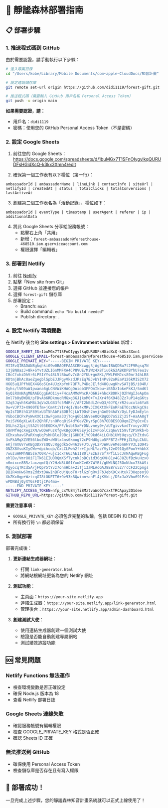# 🚀 靜謐森林部署指南

## 📋 部署步驟

### 1. 推送程式碼到 GitHub

由於需要認證，請手動執行以下步驟：

```bash
# 進入專案目錄
cd "/Users/kobe/Library/Mobile Documents/com~apple~CloudDocs/知音計畫"

# 設定遠端儲存庫
git remote set-url origin https://github.com/didi1119/forest-gift.git

# 推送程式碼（需要輸入 GitHub 用戶名和 Personal Access Token）
git push -u origin main
```

**如果需要認證，請：**
- 用戶名：`didi1119`
- 密碼：使用您的 GitHub Personal Access Token（不是密碼）

### 2. 設定 Google Sheets

1. 前往您的 Google Sheets：https://docs.google.com/spreadsheets/d/1buMGx7T1SFnOIygylkqQURUDFsHGidXcQ-k3kx3Xmn4/edit

2. 確保第一個工作表有以下欄位（第一行）：
```
ambassadorId | ambassadorName | lineLink | contactInfo | siteUrl | netlifyId | createdAt | status | totalClicks | totalConversions | lastActiveAt
```

3. 創建第二個工作表名為「活動記錄」，欄位如下：
```
ambassadorId | eventType | timestamp | userAgent | referer | ip | additionalData
```

4. 將此 Google Sheets 分享給服務帳號：
   - 點擊右上角「共用」
   - 新增：`forest-ambassador@foresthouse-468510.iam.gserviceaccount.com`
   - 權限選擇「編輯者」

### 3. 部署到 Netlify

1. 前往 [Netlify](https://app.netlify.com/)
2. 點擊「New site from Git」
3. 選擇 GitHub 並連接您的帳戶
4. 選擇 `forest-gift` 儲存庫
5. 部署設定：
   - Branch: `main`
   - Build command: `echo "No build needed"`
   - Publish directory: `.`

### 4. 設定 Netlify 環境變數

在 Netlify 後台的 **Site settings > Environment variables** 新增：

```bash
GOOGLE_SHEET_ID=1buMGx7T1SFnOIygylkqQURUDFsHGidXcQ-k3kx3Xmn4
GOOGLE_CLIENT_EMAIL=forest-ambassador@foresthouse-468510.iam.gserviceaccount.com
GOOGLE_PRIVATE_KEY="-----BEGIN PRIVATE KEY-----
MIIEvQIBADANBgkqhkiG9w0BAQEFAASCBKcwggSjAgEAAoIBAQDBu7t2F9Rqsq7N
13jBN8azJ+8k+SYvtUZLIGnMMFXA4CP8VUE/MiWz4X8Tiu6kG2ABKDPBYhU7eu1v
CBcCfxhiDhVr6LPS1YYs48L5lBbwGv7c8n2YUU+gn8KL/FWLF6MJcs80nr34hLB8
RDtmjBhAc8aeZgegblSpbEJJPgyVkzdJPzEq7BJvbYI4Pv92oREaV126kMIS2X72
H6O5uQJPfhUEX4G6o5Cn4UJzXpYmH7QF7LP4DqJElfd4OGuwgKhvSATjB5/i04R/
Oyhs/lV09aW1pwana6gLCNVWiKHACgDniob3FPOmIkbu+iB5DzIokePkKJ/SmdKl
6yQiRUmNAgMBAAECggEAO1iy+F4caAMMoWncR/Q6Hi+hhoX8OKkjO2hWgIJeApOm
8ml7b0yBWDU/pFDvAb6RDkmucRMGxg3GJjkoM0+TvJXr4f6K948JZz7uP14qGKts
X2q5Jqvh5KaMBi3qVo2LGB3fc5MdRr//AFI2kBdiZnwQ3/0JYQ/rR2sucxla6YaB
9w+VJP73+X900TEfm+jCm4tiYIr4gI/Us4xMRvJIX0XtXkFEnRFaETOccNUkgC9s
WpIsTDRthG1F89txU3T5hAbFiBOBfCjLWT9Osh2nvjhGnE94hAY/OyLfyDJmEyln
VGboCBCPxPyWwXXC1cOwFgoma33jTq+gGbiGNVee0QKBgQD7oS2Zj25f+AaAA8gT
PoiSVK6gXLwUIv2QhRF/snOPoq8jS4dYGeVZHyrSpC8h7ODBESOQUqmZZYgQcvEs
DSLhs2IpijtSA2tt05EGDKm/PF/bsbt5xPrDNLvney0+/aUTgivvkxdTrxuyvJ0V
58nMfHqcXeg2XN/wODePuzKfgwKBgQDFGSEyjoizvFGolC2q6wVI59vf2P5Wkb+b
XEhxahavGPaRXnqUqPshHBleJ9BcijGUHDt1YO9kd64iLGHb1UWjUqsg/ChZtdvG
3vFkAMqXZVE56lboZWO+aW0tx4ns6kmog72cP9HdGgLo5FFBTZrPFHjZLVgLCkUL
eKjrmXGVrwKBgQDxYsQQvJRggdkScw46z9FJtuyyL2PJWWuveMe5nWHYV3L1Q945
ONZX8VsuKIyCWe+dpihcqb/CxLCLPwh2fr+IjoHLYazYVyl2eO91Qy6PooY+hbhX
7wuzuWHMhNB5ze7O0R/+ujc1cxT6GJAE1I80l/EzEa7Sf7PfiL5cJnNAqwKBgFug
ohlBv/Vmr8OiF1Tk61EIUORQmXSfTycnkJoBCsid30qXVH81y4GJ8ZUfBzNuHzxO
n6mixce8B5zlaxzqmfQiY2HzN8L001YxoKCv6X7WYBt/gKWLNQJ5OoNUxx73kASi
MgyocqTKCd5A/jFQpY5tYvz7onmHba+2iTj13aMLAoGAJ8E8ru52/rcCF22Cpngs
BB1R4oHw6RmsZddxtDWwInBFoUjQuoTO+tlGzPgRviFbJebK9CxHtuk73UepsojO
XbZKx0qp+WztcqGI8tOKETT6+9v93k8Qwion+anFl4jKVkLj/DSxJaXVhu691Pzh
wPDNBdj0yXYGsFDtjCPs4mo=
-----END PRIVATE KEY-----"
NETLIFY_ACCESS_TOKEN=nfp_cxYU84jTiBMztvaWoG7czxtTRCApay2Q1dee
GITHUB_REPO_URL=https://github.com/didi1119/forest-gift.git
```

**重要注意事項：**
- `GOOGLE_PRIVATE_KEY` 必須包含完整的私鑰，包括 BEGIN 和 END 行
- 所有換行符 `\n` 都必須保留

### 5. 測試部署

部署完成後：

1. **更新連結生成器網址**：
   - 打開 `link-generator.html`
   - 將網站根網址更新為您的 Netlify 網址

2. **測試功能**：
   - 主頁面：`https://your-site.netlify.app`
   - 連結生成器：`https://your-site.netlify.app/link-generator.html`
   - 管理後台：`https://your-site.netlify.app/admin-dashboard.html`

3. **創建測試大使**：
   - 使用連結生成器創建一個測試大使
   - 驗證是否能自動創建專屬網站
   - 測試績效追蹤功能

## 🆘 常見問題

### Netlify Functions 無法運作
- 檢查環境變數是否正確設定
- 確保 Node.js 版本為 18
- 查看 Netlify 部署日誌

### Google Sheets 連線失敗
- 確認服務帳號有編輯權限
- 檢查 GOOGLE_PRIVATE_KEY 格式是否正確
- 確認 Sheets ID 正確

### 無法推送到 GitHub
- 確保使用 Personal Access Token
- 檢查儲存庫是否存在且有寫入權限

## 🎉 部署成功！

一旦完成上述步驟，您的靜謐森林知音計畫系統就可以正式上線使用了！